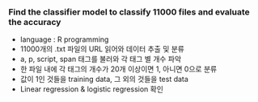 ### Find the classifier model to classify 11000 files and evaluate the accuracy

* language : R programming
* 11000개의 .txt 파일의 URL 읽어와 데이터 추출 및 분류
* a, p, script, span 태그를 불러와 각 태그 별 개수 파악
* 한 파일 내에 각 태그의 개수가 20개 이상이면 1, 아니면 0으로 분류
* 값이 1인 것들을 training data, 그 외의 것들을 test data
* Linear regression & logistic regression 확인
